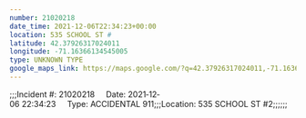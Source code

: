 ```yaml
---
number: 21020218
date_time: 2021-12-06T22:34:23+00:00
location: 535 SCHOOL ST #
latitude: 42.37926317024011
longitude: -71.16366134545005
type: UNKNOWN TYPE
google_maps_link: https://maps.google.com/?q=42.37926317024011,-71.16366134545005
---
```


;;;Incident #: 21020218     Date: 2021‐12‐06 22:34:23     Type: ACCIDENTAL 911;;;Location: 535 SCHOOL ST #2;;;;;;
